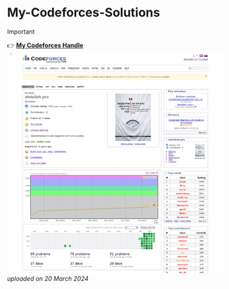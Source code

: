 # My-Codeforces-Solutions

> [!IMPORTANT]
> 👉 [**My Codeforces Handle**](https://codeforces.com/profile/abdullah.pro)
> ![A piture](https://github.com/mahmud34033/My-Codeforces-Solutions/blob/main/mycfprofilev1.png?raw=true)
> _uploaded on 20 March 2024_

